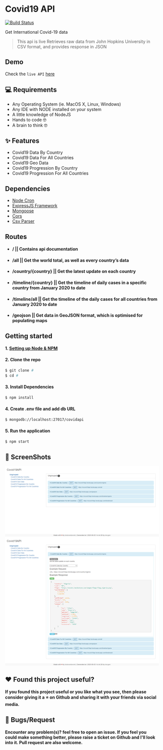 # Covid19 API

[![Build Status](https://travis-ci.com/bolorundurovj/Covid-API.svg?branch=master)](https://travis-ci.com/bolorundurovj/Covid-API)

Get International Covid-19 data


> This api is live
> Retrieves raw data from John Hopkins University in CSV format, and provides response in JSON


## Demo
Check the `live API` <a href="https://ncovid19api.herokuapp.com/"> here</a>
<br>

## 💻 Requirements
* Any Operating System (ie. MacOS X, Linux, Windows)
* Any IDE with NODE installed on your system
* A little knowledge of NodeJS
* Hands to code 🤓
* A brain to think 🤓

## ✨ Features
- Covid19 Data By Country
- Covid19 Data For All Countries
- Covid19 Geo Data
- Covid19 Progression By Country
- Covid19 Progression For All Countries


## Dependencies
* [Node Cron](https://www.npmjs.com/package/node-cron)
* [ExpressJS Framework](https://expressjs.com/)
* [Mongoose](https://mongoosejs.com/)
* [Cors](https://www.npmjs.com/package/cors)
* [Csv Parser](https://www.npmjs.com/package/csv-parser)

## Routes
- #### / || Contains api documentation
- #### /all || Get the world total, as well as every country’s data
- #### /country/{country} || Get the latest update on each country
- #### /timeline/{country} || Get the timeline of daily cases in a specific country from January 2020 to date
- #### /timeline/all || Get the timeline of the daily cases for all countries from January 2020 to date
- #### /geojson || Get data in GeoJSON format, which is optimised for populating maps

## Getting started

#### 1. [Setting up Node & NPM](#)

#### 2. Clone the repo

```sh
$ git clone #
$ cd #
```

#### 3. Install Dependencies

```sh
$ npm install
```

#### 4. Create .env file and add db URL

```sh
$ mongodb://localhost:27017/covidapi
```

#### 5. Run the application

```sh
$ npm start
```


## 📸 ScreenShots

<img src="./public/img/screenshot1.png"><br>
<img src="./public/img/screenshot2.png">



## :heart: Found this project useful?
#### If you found this project useful or you like what you see, then please consider giving it a :star: on Github and sharing it with your friends via social media.

## 🐛 Bugs/Request
#### Encounter any problem(s)? feel free to open an issue. If you feel you could make something better, please raise a ticket on Github and I'll look into it. Pull request are also welcome.

